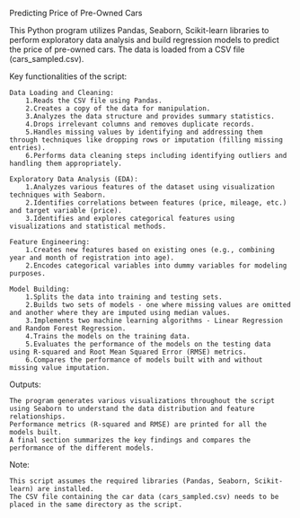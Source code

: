 Predicting Price of Pre-Owned Cars

This Python program utilizes Pandas, Seaborn, Scikit-learn libraries to perform exploratory data analysis and build regression models to predict the price of pre-owned cars. The data is loaded from a CSV file (cars_sampled.csv).

Key functionalities of the script:

    Data Loading and Cleaning:
        1.Reads the CSV file using Pandas.
        2.Creates a copy of the data for manipulation.
        3.Analyzes the data structure and provides summary statistics.
        4.Drops irrelevant columns and removes duplicate records.
        5.Handles missing values by identifying and addressing them through techniques like dropping rows or imputation (filling missing entries).
        6.Performs data cleaning steps including identifying outliers and handling them appropriately.

    Exploratory Data Analysis (EDA):
        1.Analyzes various features of the dataset using visualization techniques with Seaborn.
        2.Identifies correlations between features (price, mileage, etc.) and target variable (price).
        3.Identifies and explores categorical features using visualizations and statistical methods.

    Feature Engineering:
        1.Creates new features based on existing ones (e.g., combining year and month of registration into age).
        2.Encodes categorical variables into dummy variables for modeling purposes.

    Model Building:
        1.Splits the data into training and testing sets.
        2.Builds two sets of models - one where missing values are omitted and another where they are imputed using median values.
        3.Implements two machine learning algorithms - Linear Regression and Random Forest Regression.
        4.Trains the models on the training data.
        5.Evaluates the performance of the models on the testing data using R-squared and Root Mean Squared Error (RMSE) metrics.
        6.Compares the performance of models built with and without missing value imputation.

Outputs:

    The program generates various visualizations throughout the script using Seaborn to understand the data distribution and feature relationships.
    Performance metrics (R-squared and RMSE) are printed for all the models built.
    A final section summarizes the key findings and compares the performance of the different models.

Note:

    This script assumes the required libraries (Pandas, Seaborn, Scikit-learn) are installed.
    The CSV file containing the car data (cars_sampled.csv) needs to be placed in the same directory as the script.
